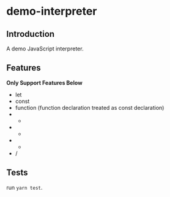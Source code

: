 # demo-interpreter

## Introduction

A demo JavaScript interpreter.

## Features

**Only Support Features Below**

- let
- const
- function (function declaration treated as const declaration)
- +
- -
- *
- /

## Tests

run `yarn test`.